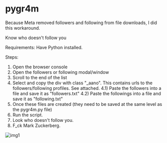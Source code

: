 # pygr4m
Because Meta removed followers and following from file downloads, I did this workaround.

Know who doesn't follow you

Requirements: Have Python installed.

Steps:

1) Open the browser console
2) Open the followers or following modal/window
3) Scroll to the end of the list
4) Select and copy the div with class "_aano". This contains urls to the followers/following profiles. See attached.
     4.1) Paste the followers into a file and save it as "followers.txt"
     4.2) Paste the followings into a file and save it as "following.txt"
5) Once these files are created (they need to be saved at the same level as the pygr4m.py file)
6) Run the script.
7) Look who doesn't follow you.
8) F_ck Mark Zuckerberg.

![img1](https://github.com/p4k3n/pygr4m/assets/42408915/7526a521-e22a-4e19-8acb-226e9f9e40ba)
